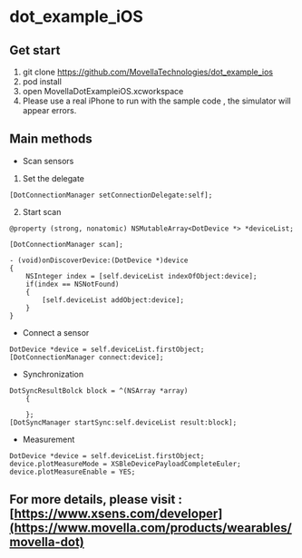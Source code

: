 # dot_example_iOS

## Get start
1. git clone https://github.com/MovellaTechnologies/dot_example_ios
2. pod install
3. open MovellaDotExampleiOS.xcworkspace
4. Please use a real iPhone to run with the sample code , the simulator will appear errors.

## Main methods
* Scan sensors

1. Set the delegate
```
[DotConnectionManager setConnectionDelegate:self]; 
```
2. Start scan
```
@property (strong, nonatomic) NSMutableArray<DotDevice *> *deviceList;
```
```
[DotConnectionManager scan];
```
```
- (void)onDiscoverDevice:(DotDevice *)device
{
    NSInteger index = [self.deviceList indexOfObject:device];
    if(index == NSNotFound)
    {
        [self.deviceList addObject:device];
    }
}
```
* Connect a sensor

```
DotDevice *device = self.deviceList.firstObject;
[DotConnectionManager connect:device];
```

* Synchronization

```
DotSyncResultBolck block = ^(NSArray *array)
    {

    };
[DotSyncManager startSync:self.deviceList result:block];
```

* Measurement

```
DotDevice *device = self.deviceList.firstObject;
device.plotMeasureMode = XSBleDevicePayloadCompleteEuler;
device.plotMeasureEnable = YES;
```

## For more details, please visit : [https://www.xsens.com/developer](https://www.movella.com/products/wearables/movella-dot)




